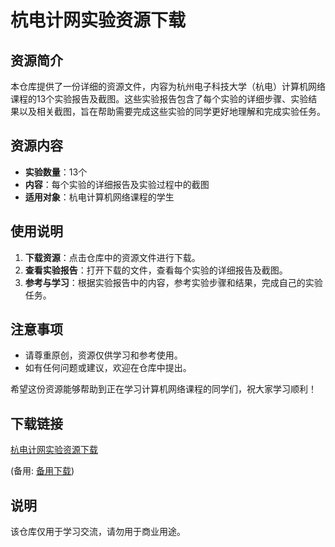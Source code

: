 # 杭电计网实验资源下载

## 资源简介

本仓库提供了一份详细的资源文件，内容为杭州电子科技大学（杭电）计算机网络课程的13个实验报告及截图。这些实验报告包含了每个实验的详细步骤、实验结果以及相关截图，旨在帮助需要完成这些实验的同学更好地理解和完成实验任务。

## 资源内容

- **实验数量**：13个
- **内容**：每个实验的详细报告及实验过程中的截图
- **适用对象**：杭电计算机网络课程的学生

## 使用说明

1. **下载资源**：点击仓库中的资源文件进行下载。
2. **查看实验报告**：打开下载的文件，查看每个实验的详细报告及截图。
3. **参考与学习**：根据实验报告中的内容，参考实验步骤和结果，完成自己的实验任务。

## 注意事项

- 请尊重原创，资源仅供学习和参考使用。
- 如有任何问题或建议，欢迎在仓库中提出。

希望这份资源能够帮助到正在学习计算机网络课程的同学们，祝大家学习顺利！

## 下载链接
[杭电计网实验资源下载](https://pan.quark.cn/s/6510983d0eb0) 

(备用: [备用下载](https://pan.baidu.com/s/1widKO44Ny9bd-k5iSB1m7A?pwd=1234))

## 说明

该仓库仅用于学习交流，请勿用于商业用途。
